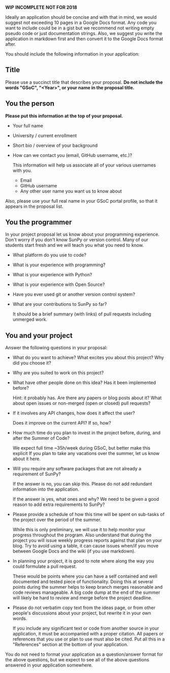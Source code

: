 **WIP** **INCOMPLETE** **NOT FOR 2018**

Ideally an application should be concise and with that in mind, we would suggest not exceeding 10 pages in a Google Docs format. 
Any code you want to include could be in a gist but we recommend not writing empty pseudo code or just documentation strings. 
Also, we suggest you write the application in markdown first and then convert it to the Google Docs format after. 

You should include the following information in your application:

## Title

Please use a succinct title that describes your proposal.
**Do not include the words "GSoC", "\<Year\>", or your name in the proposal title.**

## You the person

**Please put this information at the top of your proposal.**

* Your full name

* University / current enrollment

* Short bio / overview of your background

* How can we contact you (email, GitHub username, etc.)?

    This information will help us associate all of your various usernames with you.
    - Email
    - GitHub username
    - Any other user name you want us to know about

Also, please use your full real name in your GSoC portal profile, so that it appears in the proposal list.

## You the programmer

In your project proposal let us know about your programming experience.  Don't worry if you don't know SunPy or version control.
Many of our students start fresh and we will teach you what you need to know.

* What platform do you use to code?

* What is your experience with programming?

* What is your experience with Python?

* What is your experience with Open Source?

* Have you ever used git or another version control system?

* What are your contributions to SunPy so far?

    It should be a brief summary (with links) of pull requests including unmerged work.

## You and your project

Answer the following questions in your proposal:

* What do you want to achieve? What excites you about this project? Why did you choose it?

* Why are you suited to work on this project?

* What have other people done on this idea? Has it been implemented before?

    Hint: it probably has.
    Are there any papers or blog posts about it?
    What about open issues or non-merged (open or closed) pull requests?

* If it involves any API changes, how does it affect the user?

    Does it improve on the current API? If so, how? 

* How much time do you plan to invest in the project before, during, and after the Summer of Code?

    We expect full time \~35h/week during GSoC, but better make this explicit
    If you plan to take any vacations over the summer, let us know about it here.

* Will you require any software packages that are not already a requirement of SunPy? 

    If the answer is no, you can skip this.
    Please do not add redundant information into the application.

    If the answer is yes, what ones and why?
    We need to be given a good reason to add extra requirements to SunPy? 

* Please provide a schedule of how this time will be spent on sub-tasks of the project over the period of the summer.

    While this is only preliminary, we will use it to help monitor your progress throughout the program.
    Also understand that during the project you will issue weekly progress reports against that plan on your blog.
    Try to avoid using a table, it can cause issues when/if you move between Google Docs and the wiki (if you use markdown).

* In planning your project, it is good to note where along the way you could formulate a pull request.

    These would be points where you can have a self contained and well documented and tested piece of functionality.
    Doing this at several points during the summer helps to keep branch merges reasonable and code reviews manageable.
    A big code dump at the end of the summer will likely be hard to review and merge before the project deadline.

* Please do not verbatim copy text from the ideas page, or from other people's discussions about your project, but rewrite it in your own words.

    If you include any significant text or code from another source in your application, it must be accompanied with a proper citation.
    All papers or references that you use or plan to use must also be cited.
    Put all this in a "References" section at the bottom of your application.

You do not need to format your application as a question/answer format for the above questions, but we expect to see all of the above questions answered in your application somewhere.
